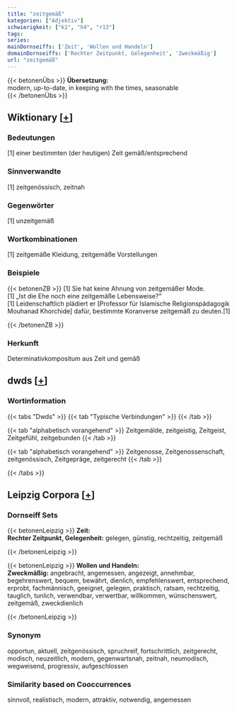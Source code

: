```yaml
---
title: "zeitgemäß"
kategorien: ["Adjektiv"]
schwierigkeit: ["k1", "h4", "r13"]
tags:
series:
mainDornseiffs: ['Zeit', 'Wollen und Handeln']
domainDornseiffs: ['Rechter Zeitpunkt, Gelegenheit', 'Zweckmäßig']
url: "zeitgemäß"
---
```


{{< betonenÜbs >}}
**Übersetzung:**  
modern, up-to-date, in keeping with the times, seasonable  
{{< /betonenÜbs >}}

## Wiktionary [[+](https://de.wiktionary.org/wiki/zeitgemäß)]

### Bedeutungen
[1] einer bestimmten (der heutigen) Zeit gemäß/entsprechend  

### Sinnverwandte
[1] zeitgenössisch, zeitnah  

### Gegenwörter
[1] unzeitgemäß  

### Wortkombinationen
[1] zeitgemäße Kleidung, zeitgemäße Vorstellungen  

### Beispiele
{{< betonenZB >}}
[1] Sie hat keine Ahnung von zeitgemäßer Mode.  
[1] „Ist die Ehe noch eine zeitgemäße Lebensweise?“  
[1] Leidenschaftlich plädiert er [Professor für Islamische Religionspädagogik Mouhanad Khorchide] dafür, bestimmte Koranverse zeitgemäß zu deuten.[1]  

{{< /betonenZB >}}
### Herkunft
Determinativkompositum aus Zeit und gemäß  



## dwds [[+](https://www.dwds.de/wb/zeitgemäß)]

### Wortinformation
{{< tabs "Dwds" >}}
{{< tab "Typische Verbindungen" >}}
{{< /tab >}}

{{< tab "alphabetisch vorangehend" >}}
Zeitgemälde, zeitgeistig, Zeitgeist, Zeitgefühl, zeitgebunden
{{< /tab >}}

{{< tab "alphabetisch vorangehend" >}}
Zeitgenosse, Zeitgenossenschaft, zeitgenössisch, Zeitgepräge, zeitgerecht
{{< /tab >}}

{{< /tabs >}}

## Leipzig Corpora [[+](https://corpora.uni-leipzig.de/en/res?word=zeitgemäß&corpusId=deu_newscrawl-public_2018)]

### Dornseiff Sets
{{< betonenLeipzig >}}
**Zeit:**  
**Rechter Zeitpunkt, Gelegenheit:** gelegen, günstig, rechtzeitig, zeitgemäß  

{{< /betonenLeipzig >}}


{{< betonenLeipzig >}}
**Wollen und Handeln:**  
**Zweckmäßig:** angebracht, angemessen, angezeigt, annehmbar, begehrenswert, bequem, bewährt, dienlich, empfehlenswert, entsprechend, erprobt, fachmännisch, geeignet, gelegen, praktisch, ratsam, rechtzeitig, tauglich, tunlich, verwendbar, verwertbar, willkommen, wünschenswert, zeitgemäß, zweckdienlich  

{{< /betonenLeipzig >}}

### Synonym
opportun, aktuell, zeitgenössisch, spruchreif, fortschrittlich, zeitgerecht, modisch, neuzeitlich, modern, gegenwartsnah, zeitnah, neumodisch, wegweisend, progressiv, aufgeschlossen


### Similarity based on Cooccurrences
sinnvoll, realistisch, modern, attraktiv, notwendig, angemessen

